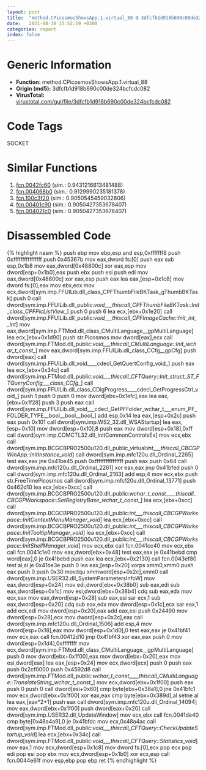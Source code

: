 ```yaml
---
layout: post
title:  "method.CPicosmosShowsApp.1.virtual_88 @ 3dfcfb1d918b690c00de324bcfcdc082"
date:   2021-08-30 15:52:19 +0300
categories: report
index: false
---
```


# Generic Information
- **Function:** method.CPicosmosShowsApp.1.virtual\_88
- **Origin (md5):** 3dfcfb1d918b690c00de324bcfcdc082
- **VirusTotal:** [virustotal.com/gui/file/3dfcfb1d918b690c00de324bcfcdc082][virustotal_ref]

# Code Tags
<span class="tag" id="SOCKET">SOCKET</span>


# Similar Functions

1. [fcn.0042fc60][similar_1_ref] (sim.: 0.9431216613481488)
2. [fcn.004068b0][similar_2_ref] (sim.: 0.9129990235181378)
3. [fcn.100c3f20][similar_3_ref] (sim.: 0.9050545459032806)
4. [fcn.00401c90][similar_4_ref] (sim.: 0.9050427353678407)
5. [fcn.004021c0][similar_5_ref] (sim.: 0.9050427353678407)


# Disassembled Code

{% highlight nasm %}
push ebp
mov ebp,esp
and esp,0xfffffff8
push 0xffffffffffffffff
push 0x45367b
mov eax,dword fs:[0]
push eax
sub esp,0x1b8
mov eax,dword[0x48800c]
xor eax,esp
mov dword[esp+0x1b0],eax
push ebx
push esi
push edi
mov eax,dword[0x48800c]
xor eax,esp
push eax
lea eax,[esp+0x1c8]
mov dword fs:[0],eax
mov ebx,ecx
mov ecx,dword[sym.imp.FFUILib.dll_class_CPFThumbFileBKTask_gThumbBKTask]
push 0
call dword[sym.imp.FFUILib.dll_public:_void___thiscall_CPFThumbFileBKTask::Init_class_CPFPicListView__]
push 0
push 6
lea ecx,[ebx+0x1e20]
call dword[sym.imp.FFUILib.dll_public:_void___thiscall_CPFImageCache::Init_int__int_]
mov eax,dword[sym.imp.FTMod.dll_class_CMultiLanguage__gpMultiLanguage]
lea ecx,[ebx+0x1d90]
push str.Picosmos
mov dword[eax],ecx
call dword[sym.imp.FTMod.dll_public:_void___thiscall_CMultiLanguage::Init_wchar_t_const__]
mov eax,dword[sym.imp.FFUILib.dll_class_CCfg__gpCfg]
push dword[eax]
call dword[sym.imp.FFUILib.dll_void____cdecl_GetQuertConfig_void_]
push eax
lea ecx,[ebx+0x34c]
call dword[sym.imp.FTMod.dll_public:_void___thiscall_CFTQuery::Init_struct_ST_FTQueryConfig___class_CCfg__]
call dword[sym.imp.FFUILib.dll_class_CDlgProgress____cdecl_GetProgressCtrl_void_]
push 1
push 0
push 0
mov dword[ebx+0x1efc],eax
lea eax,[ebx+0x1f28]
push 3
push eax
call dword[sym.imp.FFUILib.dll_void___cdecl_GetPFFolder_wchar_t___enum_PF_FOLDER_TYPE__bool__bool__bool_]
add esp,0x14
lea eax,[esp+0x2c]
push eax
push 0x101
call dword[sym.imp.WS2_32.dll_WSAStartup]
lea eax,[esp+0x10]
mov dword[esp+0x10],8
push eax
mov dword[esp+0x18],0xff
call dword[sym.imp.COMCTL32.dll_InitCommonControlsEx]
mov ecx,ebx
call dword[sym.imp.BCGCBPRO2500u120.dll_public_virtual:_int___thiscall_CBCGPWinApp::InitInstance_void_]
call dword[sym.imp.mfc120u.dll_Ordinal_2265]
test eax,eax
jne 0x41be45
push 0xffffffffffffffff
push eax
push 0x64
call dword[sym.imp.mfc120u.dll_Ordinal_2261]
xor eax,eax
jmp 0x41bfed
push 0
call dword[sym.imp.mfc120u.dll_Ordinal_2163]
add esp,4
mov ecx,ebx
push str.FreeTimePicosmos
call dword[sym.imp.mfc120u.dll_Ordinal_13771]
push 0x462d10
lea ecx,[ebx+0xcc]
call dword[sym.imp.BCGCBPRO2500u120.dll_public:_wchar_t_const____thiscall_CBCGPWorkspace::SetRegistryBase_wchar_t_const__]
lea ecx,[ebx+0xcc]
call dword[sym.imp.BCGCBPRO2500u120.dll_public:_int___thiscall_CBCGPWorkspace::InitContextMenuManager_void_]
lea ecx,[ebx+0xcc]
call dword[sym.imp.BCGCBPRO2500u120.dll_public:_int___thiscall_CBCGPWorkspace::InitTooltipManager_void_]
lea ecx,[ebx+0xcc]
call dword[sym.imp.BCGCBPRO2500u120.dll_public:_int___thiscall_CBCGPWorkspace::InitShellManager_void_]
mov ecx,ebx
call fcn.0041cc40
mov ecx,ebx
call fcn.0041c1e0
mov eax,dword[ebx+0x48]
test eax,eax
je 0x41bebd
cmp word[eax],0
je 0x41bebd
push eax
lea ecx,[ebx+0x2130]
call fcn.0043ef80
test al,al
je 0x41be3e
push 0
lea eax,[esp+0x20]
xorps xmm0,xmm0
push eax
push 0
push 0x30
movdqu xmmword[esp+0x2c],xmm0
call dword[sym.imp.USER32.dll_SystemParametersInfoW]
mov eax,dword[esp+0x24]
mov edi,dword[ebx+0x38b0]
sub eax,edi
sub eax,dword[esp+0x1c]
mov esi,dword[ebx+0x38b4]
cdq
sub eax,edx
mov ecx,eax
mov eax,dword[esp+0x28]
sub eax,esi
sar ecx,1
sub eax,dword[esp+0x20]
cdq
sub eax,edx
mov dword[esp+0x1c],ecx
sar eax,1
add ecx,edi
mov dword[esp+0x20],eax
add eax,esi
push 0x24490
mov dword[esp+0x28],ecx
mov dword[esp+0x2c],eax
call dword[sym.imp.mfc120u.dll_Ordinal_1506]
add esp,4
mov dword[esp+0x18],eax
mov dword[esp+0x1d0],0
test eax,eax
je 0x41bf41
mov ecx,eax
call fcn.00412d10
jmp 0x41bf43
xor eax,eax
push 0
mov dword[esp+0x1d4],0xffffffff
mov ecx,dword[sym.imp.FTMod.dll_class_CMultiLanguage__gpMultiLanguage]
push 0
mov dword[ebx+0x1f00],eax
mov dword[ebx+0x20],eax
mov esi,dword[eax]
lea eax,[esp+0x24]
mov ecx,dword[ecx]
push 0
push eax
push 0x2cf0000
push 0x4592d8
call dword[sym.imp.FTMod.dll_public:_wchar_t_const____thiscall_CMultiLanguage::TranslateString_wchar_t_const__]
mov ecx,dword[ebx+0x1f00]
push eax
push 0
push 0
call dword[esi+0x60]
cmp byte[ebx+0x38a1],0
jne 0x41bfc1
mov ecx,dword[ebx+0x1f00]
xor eax,eax
cmp byte[ebx+0x389d],al
setne al
lea eax,[eax*2+1]
push eax
call dword[sym.imp.mfc120u.dll_Ordinal_14094]
mov eax,dword[ebx+0x1f00]
push dword[eax+0x20]
call dword[sym.imp.USER32.dll_UpdateWindow]
mov ecx,ebx
call fcn.0041de40
cmp byte[0x48a4a9],0
je 0x41bfdc
mov ecx,0x48a4ac
call dword[sym.imp.FTMod.dll_public:_void___thiscall_CFTQuery::CheckUpdateStartup_void_]
lea ecx,[ebx+0x34c]
call dword[sym.imp.FTMod.dll_public:_void___thiscall_CFTQuery::Statistics_void_]
mov eax,1
mov ecx,dword[esp+0x1c8]
mov dword fs:[0],ecx
pop ecx
pop edi
pop esi
pop ebx
mov ecx,dword[esp+0x1b0]
xor ecx,esp
call fcn.0044e61f
mov esp,ebp
pop ebp
ret
{% endhighlight %}


[similar_1_ref]: /report/fcn.0042fc60@3dfcfb1d918b690c00de324bcfcdc082
[similar_2_ref]: /report/fcn.004068b0@d59f9c4f445b9f980173dec064f55091
[similar_3_ref]: /report/fcn.100c3f20@a0ac129ff3ea4c0dfa9529c259a9502c
[similar_4_ref]: /report/fcn.00401c90@d9b85b9b67587bbf2112c62164413bd8
[similar_5_ref]: /report/fcn.004021c0@59cafa9c1ed209d27dbb5c328e4270ca
[virustotal_ref]: https://www.virustotal.com/gui/file/3dfcfb1d918b690c00de324bcfcdc082